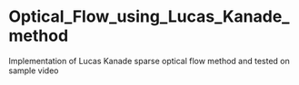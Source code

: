 # Optical_Flow_using_Lucas_Kanade_method
 Implementation of Lucas Kanade sparse optical flow method and tested on sample video
